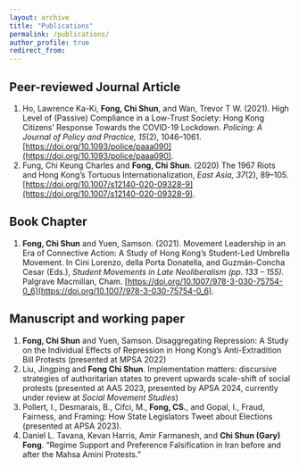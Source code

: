 ```yaml
---
layout: archive
title: "Publications"
permalink: /publications/
author_profile: true
redirect_from:
---
```


Peer-reviewed Journal Article
--------
1.	Ho, Lawrence Ka-Ki, **Fong, Chi Shun**, and Wan, Trevor T W. (2021). High Level of (Passive) Compliance in a Low-Trust Society: Hong Kong Citizens’ Response Towards the COVID-19 Lockdown. <em>Policing: A Journal of Policy and Practice, 15</em>(2), 1046–1061. [https://doi.org/10.1093/police/paaa090](https://doi.org/10.1093/police/paaa090).
2.	Fung, Chi Keung Charles and **Fong, Chi Shun**. (2020) The 1967 Riots and Hong Kong’s Tortuous Internationalization, <em>East Asia, 37</em>(2), 89–105. [https://doi.org/10.1007/s12140-020-09328-9](https://doi.org/10.1007/s12140-020-09328-9).

Book Chapter
--------
1.	**Fong, Chi Shun** and Yuen, Samson. (2021). Movement Leadership in an Era of Connective Action: A Study of Hong Kong’s Student-Led Umbrella Movement. In Cini Lorenzo, della Porta Donatella, and Guzmán-Concha Cesar (Eds.), <em>Student Movements in Late Neoliberalism (pp. 133 – 155)</em>. Palgrave Macmillan, Cham. [https://doi.org/10.1007/978-3-030-75754-0_6](https://doi.org/10.1007/978-3-030-75754-0_6).

Manuscript and working paper
--------
1.	**Fong, Chi Shun** and Yuen, Samson. Disaggregating Repression: A Study on the Individual Effects of Repression in Hong Kong’s Anti-Extradition Bill Protests (presented at MPSA 2022)
2.	Liu, Jingping and **Fong Chi Shun**. Implementation matters: discursive strategies of authoritarian states to prevent upwards scale-shift of social protests (presented at AAS 2023, presented by APSA 2024, currently under review at <em>Social Movement Studies</em>)
3.	Pollert, I., Desmarais, B., Cifci, M., **Fong, CS.**, and Gopal, I., Fraud, Fairness, and Framing: How State Legislators Tweet about Elections (presented at APSA 2023).
4.	Daniel L. Tavana, Kevan Harris, Amir Farmanesh, and **Chi Shun (Gary) Fong**. “Regime Support and Preference Falsification in Iran before and after the Mahsa Amini Protests.”
